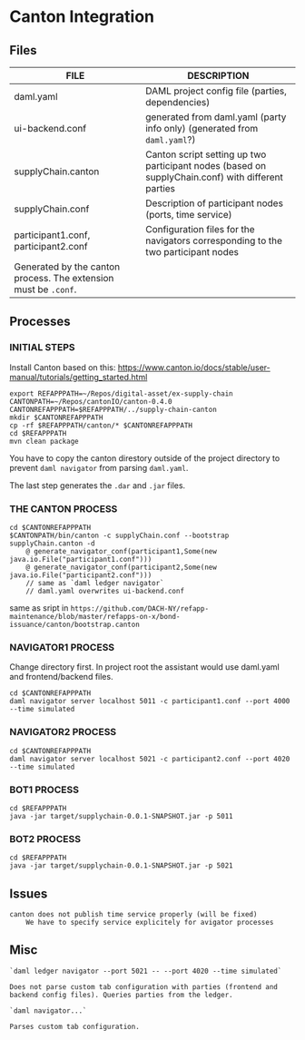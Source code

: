 # Canton Integration

## Files

| FILE               | DESCRIPTION                                                                                                              |
|--------------------|--------------------------------------------------------------------------------------------------------------------------|
|daml.yaml|DAML project config file (parties, dependencies)|
|ui-backend.conf|generated from daml.yaml (party info only) (generated from `daml.yaml`?)|
| supplyChain.canton | Canton script setting up two participant nodes  (based on supplyChain.conf) with different parties                       |
| supplyChain.conf   | Description of participant nodes (ports, time service)                                                                   |
| participant1.conf, participant2.conf  |  Configuration files for the navigators   corresponding to the two participant nodes   
Generated by the canton process. The extension must be `.conf`. |

## Processes

### INITIAL STEPS

Install Canton based on this:
 https://www.canton.io/docs/stable/user-manual/tutorials/getting_started.html

```
export REFAPPPATH=~/Repos/digital-asset/ex-supply-chain
CANTONPATH=~/Repos/cantonIO/canton-0.4.0
CANTONREFAPPPATH=$REFAPPPATH/../supply-chain-canton
mkdir $CANTONREFAPPPATH
cp -rf $REFAPPPATH/canton/* $CANTONREFAPPPATH
cd $REFAPPPATH
mvn clean package
```
You have to copy the canton direstory outside of the project directory to prevent `daml navigator` from parsing `daml.yaml`.

The last step generates the  `.dar` and `.jar` files.

### THE CANTON PROCESS
```
cd $CANTONREFAPPPATH
$CANTONPATH/bin/canton -c supplyChain.conf --bootstrap supplyChain.canton -d
	@ generate_navigator_conf(participant1,Some(new java.io.File("participant1.conf")))
	@ generate_navigator_conf(participant2,Some(new java.io.File("participant2.conf")))
	// same as `daml ledger navigator` 
	// daml.yaml overwrites ui-backend.conf
```

same as sript in `https://github.com/DACH-NY/refapp-maintenance/blob/master/refapps-on-x/bond-issuance/canton/bootstrap.canton`

### NAVIGATOR1 PROCESS

Change directory first. In project root the assistant would use daml.yaml and frontend/backend files.

```
cd $CANTONREFAPPPATH
daml navigator server localhost 5011 -c participant1.conf --port 4000 --time simulated
```
### NAVIGATOR2 PROCESS
```
cd $CANTONREFAPPPATH
daml navigator server localhost 5021 -c participant2.conf --port 4020 --time simulated
```
### BOT1 PROCESS
```
cd $REFAPPPATH
java -jar target/supplychain-0.0.1-SNAPSHOT.jar -p 5011
```
### BOT2 PROCESS
```
cd $REFAPPPATH
java -jar target/supplychain-0.0.1-SNAPSHOT.jar -p 5021
```

## Issues
	canton does not publish time service properly (will be fixed)
		We have to specify service explicitely for avigator processes	

## Misc
	`daml ledger navigator --port 5021 -- --port 4020 --time simulated`

	Does not parse custom tab configuration with parties (frontend and backend config files). Queries parties from the ledger.

	`daml navigator...`

	Parses custom tab configuration.